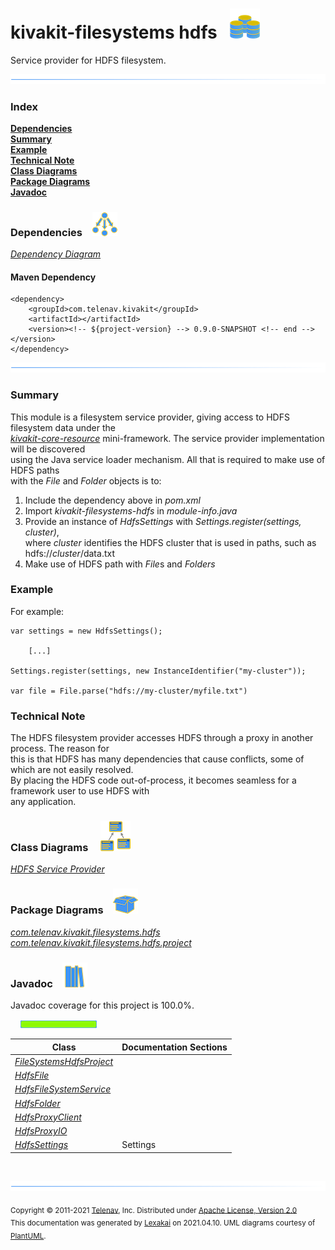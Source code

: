 # kivakit-filesystems hdfs &nbsp;&nbsp;![](documentation/images/disks-48.png)

Service provider for HDFS filesystem.

![](documentation/images/horizontal-line.png)

### Index

[**Dependencies**](#dependencies)  
[**Summary**](#summary)  
[**Example**](#example)  
[**Technical Note**](#technical-note)  
[**Class Diagrams**](#class-diagrams)  
[**Package Diagrams**](#package-diagrams)  
[**Javadoc**](#javadoc)

### Dependencies <a name="dependencies"></a> &nbsp;&nbsp; ![](documentation/images/dependencies-40.png)

[*Dependency Diagram*](documentation/diagrams/dependencies.svg)

#### Maven Dependency

    <dependency>
        <groupId>com.telenav.kivakit</groupId>
        <artifactId></artifactId>
        <version><!-- ${project-version} --> 0.9.0-SNAPSHOT <!-- end --></version>
    </dependency>
![](documentation/images/horizontal-line.png)

[//]: # (start-user-text)

### Summary <a name = "summary"></a>

This module is a filesystem service provider, giving access to HDFS filesystem data under the  
[*kivakit-core-resource*](../../kivakit-core/resource/README.md)
mini-framework. The service provider implementation will be discovered  
using the Java service loader mechanism. All that is required to make use of HDFS paths  
with the *File* and *Folder* objects is to:

1. Include the dependency above in *pom.xml*
2. Import *kivakit-filesystems-hdfs* in *module-info.java*
3. Provide an instance of *HdfsSettings* with *Settings.register(settings, cluster)*,  
   where *cluster* identifies the HDFS cluster that is used in paths, such as hdfs://*cluster*/data.txt
4. Make use of HDFS path with *File*s and *Folders*

### Example <a name = "example"></a>

For example:

    var settings = new HdfsSettings();

        [...]

    Settings.register(settings, new InstanceIdentifier("my-cluster"));

    var file = File.parse("hdfs://my-cluster/myfile.txt")

### Technical Note <a name = "technical-note"></a>

The HDFS filesystem provider accesses HDFS through a proxy in another process. The reason for  
this is that HDFS has many dependencies that cause conflicts, some of which are not easily resolved.  
By placing the HDFS code out-of-process, it becomes seamless for a framework user to use HDFS with  
any application.

[//]: # (end-user-text)

### Class Diagrams <a name="class-diagrams"></a> &nbsp; &nbsp; ![](documentation/images/diagram-48.png)

[*HDFS Service Provider*](documentation/diagrams/diagram-hdfs.svg)  

### Package Diagrams <a name="package-diagrams"></a> &nbsp;&nbsp; ![](documentation/images/box-40.png)

[*com.telenav.kivakit.filesystems.hdfs*](documentation/diagrams/com.telenav.kivakit.filesystems.hdfs.svg)  
[*com.telenav.kivakit.filesystems.hdfs.project*](documentation/diagrams/com.telenav.kivakit.filesystems.hdfs.project.svg)  

### Javadoc <a name="javadoc"></a> &nbsp;&nbsp; ![](documentation/images/books-40.png)

Javadoc coverage for this project is 100.0%.  
  
&nbsp; &nbsp;  ![](documentation/images/meter-100-12.png)



| Class | Documentation Sections |
|---|---|
| [*FileSystemsHdfsProject*](https://telenav.github.io/kivakit/javadoc/kivakit.filesystems.hdfs/com/telenav/kivakit/filesystems/hdfs/project/FileSystemsHdfsProject.html) |  |  
| [*HdfsFile*](https://telenav.github.io/kivakit/javadoc/kivakit.filesystems.hdfs/com/telenav/kivakit/filesystems/hdfs/HdfsFile.html) |  |  
| [*HdfsFileSystemService*](https://telenav.github.io/kivakit/javadoc/kivakit.filesystems.hdfs/com/telenav/kivakit/filesystems/hdfs/HdfsFileSystemService.html) |  |  
| [*HdfsFolder*](https://telenav.github.io/kivakit/javadoc/kivakit.filesystems.hdfs/com/telenav/kivakit/filesystems/hdfs/HdfsFolder.html) |  |  
| [*HdfsProxyClient*](https://telenav.github.io/kivakit/javadoc/kivakit.filesystems.hdfs/com/telenav/kivakit/filesystems/hdfs/HdfsProxyClient.html) |  |  
| [*HdfsProxyIO*](https://telenav.github.io/kivakit/javadoc/kivakit.filesystems.hdfs/com/telenav/kivakit/filesystems/hdfs/HdfsProxyIO.html) |  |  
| [*HdfsSettings*](https://telenav.github.io/kivakit/javadoc/kivakit.filesystems.hdfs/com/telenav/kivakit/filesystems/hdfs/HdfsSettings.html) | Settings |  

[//]: # (start-user-text)



[//]: # (end-user-text)

<br/>

![](documentation/images/horizontal-line.png)

<sub>Copyright &#169; 2011-2021 [Telenav](http://telenav.com), Inc. Distributed under [Apache License, Version 2.0](LICENSE)</sub>  
<sub>This documentation was generated by [Lexakai](https://github.com/Telenav/lexakai) on 2021.04.10. UML diagrams courtesy
of [PlantUML](http://plantuml.com).</sub>

